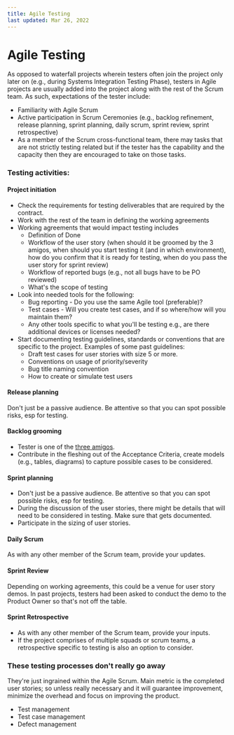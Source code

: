 ```yaml
---
title: Agile Testing
last updated: Mar 26, 2022
---
```


# Agile Testing

As opposed to waterfall projects wherein testers often join the project only later on (e.g., during Systems Integration Testing Phase), testers in Agile projects are usually added into the project along with the rest of the Scrum team. As such, expectations of the tester include:

* Familiarity with Agile Scrum
* Active participation in Scrum Ceremonies (e.g., backlog refinement, release planning, sprint planning, daily scrum, sprint review, sprint retrospective)
* As a member of the Scrum cross-functional team, there may tasks that are not strictly testing related but if the tester has the capability and the capacity then they are encouraged to take on those tasks.

### Testing activities:

#### Project initiation

* Check the requirements for testing deliverables that are required by the contract.
* Work with the rest of the team in defining the working agreements
* Working agreements that would impact testing includes
  * Definition of Done
  * Workflow of the user story (when should it be groomed by the 3 amigos, when should you start testing it (and in which environment), how do you confirm that it is ready for testing, when do you pass the user story for sprint review)
  * Workflow of reported bugs (e.g., not all bugs have to be PO reviewed)
  * What's the scope of testing
* Look into needed tools for the following:
  * Bug reporting - Do you use the same Agile tool (preferable)?
  * Test cases - Will you create test cases, and if so where/how will you maintain them?
  * Any other tools specific to what you'll be testing e.g., are there additional devices or licenses needed?
* Start documenting testing guidelines, standards or conventions that are specific to the project. Examples of some past guidelines:
  * Draft test cases for user stories with size 5 or more.
  * Conventions on usage of priority/severity
  * Bug title naming convention
  * How to create or simulate test users


#### Release planning

Don't just be a passive audience. Be attentive so that you can spot possible risks, esp for testing.


#### Backlog grooming

* Tester is one of the [three amigos](https://www.agilealliance.org/glossary/three-amigos/).
* Contribute in the fleshing out of the Acceptance Criteria, create models (e.g., tables, diagrams) to capture possible cases to be considered.


#### Sprint planning

* Don't just be a passive audience. Be attentive so that you can spot possible risks, esp for testing.
* During the discussion of the user stories, there might be details that will need to be considered in testing. Make sure that gets documented.
* Participate in the sizing of user stories.


#### Daily Scrum

As with any other member of the Scrum team, provide your updates.


#### Sprint Review

Depending on working agreements, this could be a venue for user story demos. In past projects, testers had been asked to conduct the demo to the Product Owner so that's not off the table.


#### Sprint Retrospective

* As with any other member of the Scrum team, provide your inputs.
* If the project comprises of multiple squads or scrum teams, a retrospective specific to testing is also an option to consider.


### These testing processes don't really go away

They're just ingrained within the Agile Scrum. Main metric is the completed user stories; so unless really necessary and it will guarantee improvement, minimize the overhead and focus on improving the product.

* Test management
* Test case management
* Defect management
